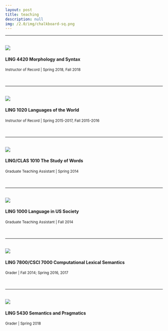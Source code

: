 ```yaml
---
layout: post
title: teaching
description: null
img: /2.0/img/chalkboard-sq.png
---
```


***
<br>

<img class="col one right" src="/2.0/img/prof_pic.jpg">

<p class="col two left">
<h4>LING 4420 Morphology and Syntax</h4>
<sup>Instructor of Record | Spring 2018, Fall 2018</sup>
</p>

<br>

***
<br>

<img class="col one right" src="/2.0/img/prof_pic.jpg">

<h4>LING 1020 Languages of the World</h4>
<sup>Instructor of Record | Spring 2015-2017, Fall 2015-2016</sup>
</p>

<br>

***
<br>

<img class="col one right" src="/2.0/img/prof_pic.jpg">

<p class="col two left">
<h4>LING/CLAS 1010 The Study of Words</h4>
<sup>Graduate Teaching Assistant | Spring 2014</sup>
</p>

<br>

***
<br>

<img class="col one right" src="/2.0/img/prof_pic.jpg">

<p class="col two left">
<h4>LING 1000 Language in US Society</h4>
<sup>Graduate Teaching Assistant | Fall 2014</sup>
</p>

<br>

***
<br>

<img class="col one right" src="/2.0/img/prof_pic.jpg">

<p class="col two left">
<h4>LING 7800/CSCI 7000 Computational Lexical Semantics</h4>
<sup>Grader | Fall 2014; Spring 2016, 2017</sup>
</p>

<br>

***
<br>

<img class="col one right" src="/2.0/img/prof_pic.jpg">

<p class="col two left">
<h4>LING 5430 Semantics and Pragmatics</h4>
<sup>Grader | Spring 2018</sup>
</p>

